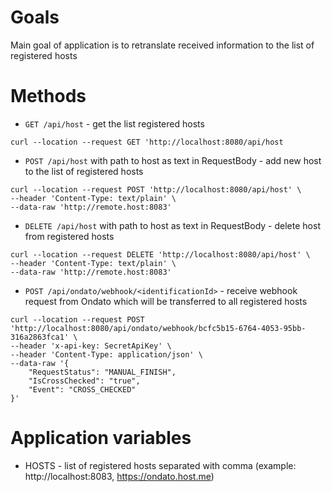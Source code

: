 # Goals

Main goal of application is to retranslate received information to the list of registered hosts

# Methods
* `GET /api/host` - get the list registered hosts 
```
curl --location --request GET 'http://localhost:8080/api/host
```
* `POST /api/host` with path to host as text in RequestBody - add new host to the list of registered hosts
```
curl --location --request POST 'http://localhost:8080/api/host' \
--header 'Content-Type: text/plain' \
--data-raw 'http://remote.host:8083'
```
* `DELETE /api/host` with path to host as text in RequestBody - delete host from registered hosts
```
curl --location --request DELETE 'http://localhost:8080/api/host' \
--header 'Content-Type: text/plain' \
--data-raw 'http://remote.host:8083'
```
* `POST /api/ondato/webhook/<identificationId>` - receive webhook request from Ondato which will be transferred to all registered hosts
```
curl --location --request POST 'http://localhost:8080/api/ondato/webhook/bcfc5b15-6764-4053-95bb-316a2863fca1' \
--header 'x-api-key: SecretApiKey' \
--header 'Content-Type: application/json' \
--data-raw '{
    "RequestStatus": "MANUAL_FINISH",
    "IsCrossChecked": "true",
    "Event": "CROSS_CHECKED"
}'
```

# Application variables
* HOSTS - list of registered hosts separated with comma (example: http://localhost:8083, https://ondato.host.me) 